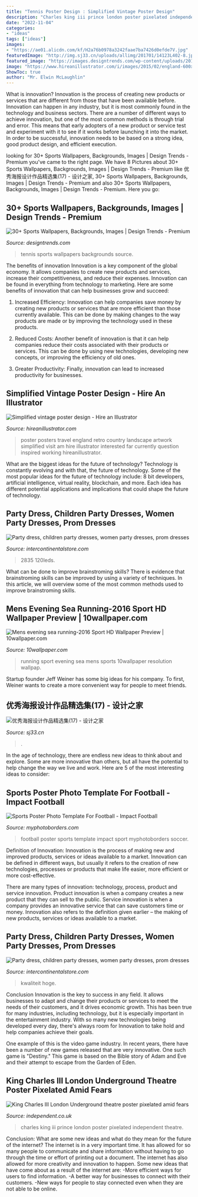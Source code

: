 ```yaml
---
title: "Tennis Poster Design : Simplified Vintage Poster Design"
description: "Charles king iii prince london poster pixelated independent theatre"
date: "2022-11-04"
categories:
- "ideas"
tags: ["ideas"]
images:
- "https://ae01.alicdn.com/kf/H2a76b0978a3242faae7ba7426d0efde7V.jpg"
featuredImage: "http://img.sj33.cn/uploads/allimg/201701/14123L402-8.jpg"
featured_image: "https://images.designtrends.com/wp-content/uploads/2016/04/05094537/Tennis-HD-Wallpaper.jpg"
image: "https://www.hireanillustrator.com/i/images/2015/02/england-600x837.jpg"
ShowToc: true
author: "Mr. Elwin McLaughlin"
---
```



What is innovation?
Innovation is the process of creating new products or services that are different from those that have been available before. Innovation can happen in any industry, but it is most commonly found in the technology and business sectors. There are a number of different ways to achieve innovation, but one of the most common methods is through trial and error. This means that early adopters of a new product or service test and experiment with it to see if it works before launching it into the market. In order to be successful, innovation needs to be based on a strong idea, good product design, and efficient execution.

	

		
looking for 30+ Sports Wallpapers, Backgrounds, Images | Design Trends - Premium you've came to the right page. We have 8 Pictures about 30+ Sports Wallpapers, Backgrounds, Images | Design Trends - Premium like 优秀海报设计作品精选集(17) - 设计之家, 30+ Sports Wallpapers, Backgrounds, Images | Design Trends - Premium and also 30+ Sports Wallpapers, Backgrounds, Images | Design Trends - Premium. Here you go:
		
    
## 30+ Sports Wallpapers, Backgrounds, Images | Design Trends - Premium

<img loading=lazy src="https://images.designtrends.com/wp-content/uploads/2016/04/05094537/Tennis-HD-Wallpaper.jpg" onerror="this.onerror=null;this.src='https://tse3.mm.bing.net/th?id=OIP.fd4QUa-jgzKbYOK8KqdkrQHaEK&amp;pid=15.1';" alt="30+ Sports Wallpapers, Backgrounds, Images | Design Trends - Premium">

_Source: designtrends.com_

>tennis sports wallpapers backgrounds source. 

	

The benefits of innovation
Innovation is a key component of the global economy. It allows companies to create new products and services, increase their competitiveness, and reduce their expenses. Innovation can be found in everything from technology to marketing. Here are some benefits of innovation that can help businesses grow and succeed:
1. Increased Efficiency: Innovation can help companies save money by creating new products or services that are more efficient than those currently available. This can be done by making changes to the way products are made or by improving the technology used in these products.

2. Reduced Costs: Another benefit of innovation is that it can help companies reduce their costs associated with their products or services. This can be done by using new technologies, developing new concepts, or improving the efficiency of old ones.

3. Greater Productivity: Finally, innovation can lead to increased productivity for businesses.

    
## Simplified Vintage Poster Design - Hire An Illustrator

<img loading=lazy src="https://www.hireanillustrator.com/i/images/2015/02/england-600x837.jpg" onerror="this.onerror=null;this.src='https://tse1.mm.bing.net/th?id=OIP.Dy5TpSzqSIJAqVmkh9z3agHaKV&amp;pid=15.1';" alt="Simplified vintage poster design - Hire an Illustrator">

_Source: hireanillustrator.com_

>poster posters travel england retro country landscape artwork simplified visit am hire illustrator interested far currently question inspired working hireanillustrator. 

	

What are the biggest ideas for the future of technology?
Technology is constantly evolving and with that, the future of technology. Some of the most popular ideas for the future of technology include: 8 bit developers, artificial intelligence, virtual reality, blockchain, and more. Each idea has different potential applications and implications that could shape the future of technology.

    
## Party Dress, Children Party Dresses, Women Party Dresses, Prom Dresses

<img loading=lazy src="https://ae01.alicdn.com/kf/H2a76b0978a3242faae7ba7426d0efde7V.jpg" onerror="this.onerror=null;this.src='https://tse2.mm.bing.net/th?id=OIP._KwVUCMgM7jwheBxeeTKRwHaFo&amp;pid=15.1';" alt="Party dress, children party dresses, women party dresses, prom dresses">

_Source: intercontinentalstore.com_

>2835 120leds. 

	

What can be done to improve brainstroming skills?
There is evidence that brainstroming skills can be improved by using a variety of techniques. In this article, we will overview some of the most common methods used to improve brainstroming skills.

    
## Mens Evening Sea Running-2016 Sport HD Wallpaper Preview | 10wallpaper.com

<img loading=lazy src="https://www.10wallpaper.com/wallpaper/1366x768/1606/Mens_evening_sea_running-2016_Sport_HD_Wallpaper_1366x768.jpg" onerror="this.onerror=null;this.src='https://tse1.mm.bing.net/th?id=OIP.d51bVyEsJLhXQAzx4Rg1KAHaEK&amp;pid=15.1';" alt="Mens evening sea running-2016 Sport HD Wallpaper Preview | 10wallpaper.com">

_Source: 10wallpaper.com_

>running sport evening sea mens sports 10wallpaper resolution wallpap. 

	

Startup founder Jeff Weiner has some big ideas for his company. To first, Weiner wants to create a more convenient way for people to meet friends.

    
## 优秀海报设计作品精选集(17) - 设计之家

<img loading=lazy src="http://img.sj33.cn/uploads/allimg/201701/14123L402-8.jpg" onerror="this.onerror=null;this.src='https://tse1.mm.bing.net/th?id=OIP.m3nMvaX0AWYjOQi9x1tVMAHaKe&amp;pid=15.1';" alt="优秀海报设计作品精选集(17) - 设计之家">

_Source: sj33.cn_

>. 

	

In the age of technology, there are endless new ideas to think about and explore. Some are more innovative than others, but all have the potential to help change the way we live and work. Here are 5 of the most interesting ideas to consider: 

    
## Sports Poster Photo Template For Football - Impact Football

<img loading=lazy src="https://cdn11.bigcommerce.com/s-jdhnct1/images/stencil/original/products/564/1448/impact_football_16x20_photo_template__63769.1470340406.jpg?c=2" onerror="this.onerror=null;this.src='https://tse4.mm.bing.net/th?id=OIP.UwNIMTf0q-0kx9-6UB5ExQHaJQ&amp;pid=15.1';" alt="Sports Poster Photo Template For Football - Impact Football">

_Source: myphotoborders.com_

>football poster sports template impact sport myphotoborders soccer. 

	

Definition of Innovation:
Innovation is the process of making new and improved products, services or ideas available to a market. Innovation can be defined in different ways, but usually it refers to the creation of new technologies, processes or products that make life easier, more efficient or more cost-effective.

There are many types of innovation: technology, process, product and service innovation. Product innovation is when a company creates a new product that they can sell to the public. Service innovation is when a company provides an innovative service that can save customers time or money. Innovation also refers to the definition given earlier – the making of new products, services or ideas available to a market.

    
## Party Dress, Children Party Dresses, Women Party Dresses, Prom Dresses

<img loading=lazy src="https://ae01.alicdn.com/kf/H0450f433972f4f9bbb6c49495d44372d5.jpg" onerror="this.onerror=null;this.src='https://tse1.mm.bing.net/th?id=OIP.l93fUcNnKWuAGkoYMC-dFAHaTw&amp;pid=15.1';" alt="Party dress, children party dresses, women party dresses, prom dresses">

_Source: intercontinentalstore.com_

>kwaliteit hoge. 

	

Conclusion
Innovation is the key to success in any field. It allows businesses to adapt and change their products or services to meet the needs of their customers, and it drives economic growth.
This has been true for many industries, including technology, but it is especially important in the entertainment industry. With so many new technologies being developed every day, there's always room for Innovation to take hold and help companies achieve their goals.

One example of this is the video game industry. In recent years, there have been a number of new games released that are very innovative. One such game is "Destiny." This game is based on the Bible story of Adam and Eve and their attempt to escape from the Garden of Eden.

    
## King Charles III London Underground Theatre Poster Pixelated Amid Fears

<img loading=lazy src="https://static.independent.co.uk/s3fs-public/thumbnails/image/2014/04/20/10/Prince-Charles.jpg" onerror="this.onerror=null;this.src='https://tse3.mm.bing.net/th?id=OIP.VK9yGi1J72ewoLtZ58Ps3wHaKI&amp;pid=15.1';" alt="King Charles III London Underground theatre poster pixelated amid fears">

_Source: independent.co.uk_

>charles king iii prince london poster pixelated independent theatre. 

	

Conclusion: What are some new ideas and what do they mean for the future of the internet?
The internet is in a very important time. It has allowed for so many people to communicate and share information without having to go through the time or effort of printing out a document. The internet has also allowed for more creativity and innovation to happen. Some new ideas that have come about as a result of the internet are: 
-More efficient ways for users to find information.
-A better way for businesses to connect with their customers. 
-New ways for people to stay connected even when they are not able to be online.

